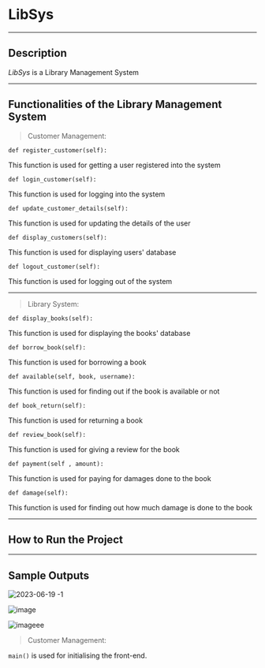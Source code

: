 # LibSys
---
## Description

_LibSys_ is a Library Management System 

---
## Functionalities of the Library Management System

>Customer Management: <br>

`def register_customer(self):` 

This function is used for getting a user registered into the system <br>

`def login_customer(self):` 

This function is used for logging into the system <br>

`def update_customer_details(self):`

This function is used for updating the details of the user  <br>

`def display_customers(self):`

This function is used for displaying users' database  <br>

`def logout_customer(self):`

This function is used for logging out of the system  <br>

---
>Library System: <br>

`def display_books(self):`

This function is used for displaying the books' database <br>

`def borrow_book(self):`

This function is used for borrowing a book <br>

`def available(self, book, username):`

This function is used for finding out if the book is available or not <br>

`def book_return(self):`

This function is used for returning a book <br>

`def review_book(self):`

This function is used for giving a review for the book <br>

`def payment(self , amount):`

This function is used for paying for damages done to the book <br>

`def damage(self):`

This function is used for finding out how much damage is done to the book <br>

---
## How to Run the Project
---

## Sample Outputs
![2023-06-19 -1](https://github.com/Ananya22112308/Library_System/assets/118894804/4b57f5f1-8485-4e74-8baf-658c5cbe4347)

![image](https://github.com/Ananya22112308/Library_System/assets/118894662/43f1ad48-8e3e-4957-893b-d74d776b2031)

![imageee](https://github.com/Ananya22112308/Library_System/assets/118894804/63952b79-a16b-4374-b2be-4568a32d07f5)



> Customer Management: <br>

`main()` is used for initialising the front-end.




